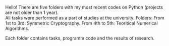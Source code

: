 Hello!
There are five folders with my most recent codes on Python (projects are not older than 1 year).  
All tasks were performed as a part of studies at the university.
Folders:
  From 1st to 3rd: Symmetric Cryptography.
  From 4th to 5th: Teoritical Numerical Algorithms.
  
Each folder contains tasks, programm code and the results of research.

